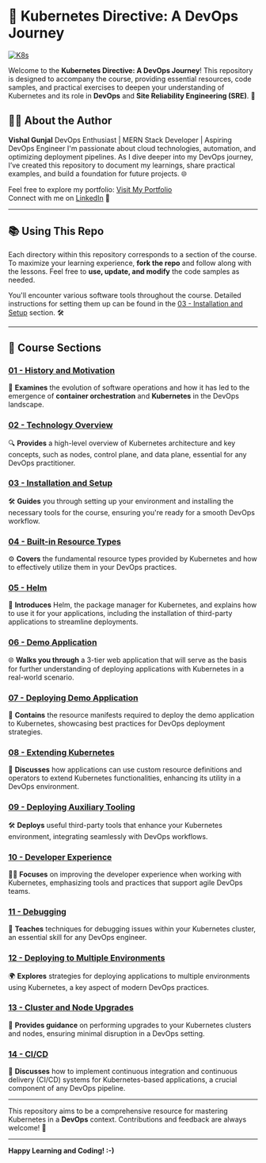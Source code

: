 # 🚀 Kubernetes Directive: A DevOps Journey

[![K8s](https://img.freepik.com/premium-vector/wheel-helm-container-computer-developer-app-concept-business-digital-open-source-program-data-cod_115739-1959.jpg?size=626&ext=jpg&ga=GA1.1.1086359875.1728680661&semt=ais_hybrid)](https://kubernetes.io/)

Welcome to the **Kubernetes Directive: A DevOps Journey**! This repository is designed to accompany the course, providing essential resources, code samples, and practical exercises to deepen your understanding of Kubernetes and its role in **DevOps** and **Site Reliability Engineering (SRE)**. 🌟

## 👨‍💻 About the Author

**Vishal Gunjal**
DevOps Enthusiast | MERN Stack Developer | Aspiring DevOps Engineer
I'm passionate about cloud technologies, automation, and optimizing deployment pipelines. As I dive deeper into my DevOps journey, I’ve created this repository to document my learnings, share practical examples, and build a foundation for future projects. 🌐

Feel free to explore my portfolio: [Visit My Portfolio](https://vishalgunjalswe.vercel.app/)  
Connect with me on [LinkedIn](https://www.linkedin.com/in/vishal-gunjal-) 🤝

---

## 📚 Using This Repo

Each directory within this repository corresponds to a section of the course. To maximize your learning experience, **fork the repo** and follow along with the lessons. Feel free to **use, update, and modify** the code samples as needed.

You'll encounter various software tools throughout the course. Detailed instructions for setting them up can be found in the [03 - Installation and Setup](03-installation-and-setup/README.md) section. 🛠️

---

## 📖 Course Sections

### [01 - History and Motivation](01-history-and-motivation/README.md)  
📜 **Examines** the evolution of software operations and how it has led to the emergence of **container orchestration** and **Kubernetes** in the DevOps landscape.

### [02 - Technology Overview](02-technology-overview/README.md)  
🔍 **Provides** a high-level overview of Kubernetes architecture and key concepts, such as nodes, control plane, and data plane, essential for any DevOps practitioner.

### [03 - Installation and Setup](03-installation-and-setup/README.md)  
🛠️ **Guides** you through setting up your environment and installing the necessary tools for the course, ensuring you're ready for a smooth DevOps workflow.

### [04 - Built-in Resource Types](04-built-in-resource-types/README.md)  
⚙️ **Covers** the fundamental resource types provided by Kubernetes and how to effectively utilize them in your DevOps practices.

### [05 - Helm](05-helm/README.md)  
🎩 **Introduces** Helm, the package manager for Kubernetes, and explains how to use it for your applications, including the installation of third-party applications to streamline deployments.

### [06 - Demo Application](06-demo-application/README.md)  
🌐 **Walks you through** a 3-tier web application that will serve as the basis for further understanding of deploying applications with Kubernetes in a real-world scenario.

### [07 - Deploying Demo Application](07-deploying-demo-application/README.md)  
🚀 **Contains** the resource manifests required to deploy the demo application to Kubernetes, showcasing best practices for DevOps deployment strategies.

### [08 - Extending Kubernetes](08-extending-kubernetes/README.md)  
🔄 **Discusses** how applications can use custom resource definitions and operators to extend Kubernetes functionalities, enhancing its utility in a DevOps environment.

### [09 - Deploying Auxiliary Tooling](09-deploying-auxiliary-tooling/README.md)  
🛠️ **Deploys** useful third-party tools that enhance your Kubernetes environment, integrating seamlessly with DevOps workflows.

### [10 - Developer Experience](10-developer-experience/README.md)  
👩‍💻 **Focuses** on improving the developer experience when working with Kubernetes, emphasizing tools and practices that support agile DevOps teams.

### [11 - Debugging](11-debugging/README.md)  
🐞 **Teaches** techniques for debugging issues within your Kubernetes cluster, an essential skill for any DevOps engineer.

### [12 - Deploying to Multiple Environments](12-deploying-to-multiple-environments/README.md)  
🌍 **Explores** strategies for deploying applications to multiple environments using Kubernetes, a key aspect of modern DevOps practices.

### [13 - Cluster and Node Upgrades](13-cluster-and-node-upgrades/README.md)  
🔧 **Provides guidance** on performing upgrades to your Kubernetes clusters and nodes, ensuring minimal disruption in a DevOps setting.

### [14 - CI/CD](14-cicd/README.md)  
🔄 **Discusses** how to implement continuous integration and continuous delivery (CI/CD) systems for Kubernetes-based applications, a crucial component of any DevOps pipeline.

---

This repository aims to be a comprehensive resource for mastering Kubernetes in a **DevOps** context. Contributions and feedback are always welcome! 🎉

---

**Happy Learning and Coding! :-)**